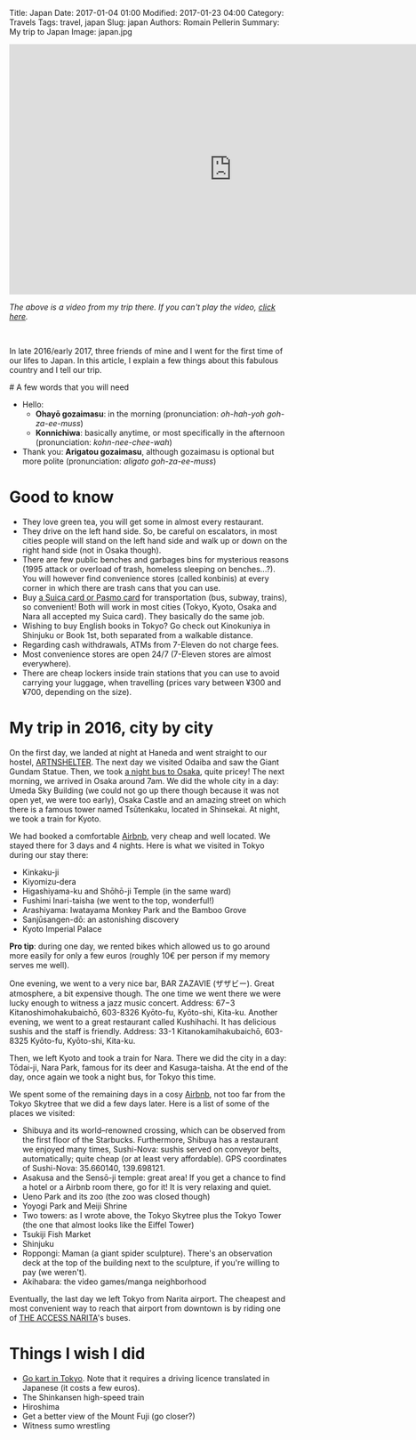 Title: Japan
Date: 2017-01-04 01:00
Modified: 2017-01-23 04:00
Category: Travels
Tags: travel, japan
Slug: japan
Authors: Romain Pellerin
Summary: My trip to Japan
Image: japan.jpg

<iframe width="800" height="450" src="https://www.youtube-nocookie.com/embed/PxHEtFqoWr0?rel=0" frameborder="0" allowfullscreen></iframe>

*The above is a video from my trip there. If you can't play the video, <a href="https://www.youtube.com/watch?v=PxHEtFqoWr0" target="_blank">click here</a>.*

<br />

In late 2016/early 2017, three friends of mine and I went for the first time of our lifes to Japan. In this article, I explain a few things about this fabulous country and I tell our trip.

# A few words that you will need

- Hello:
    - **Ohayō gozaimasu**: in the morning (pronunciation: *oh-hah-yoh goh-za-ee-muss*)
    - **Konnichiwa**: basically anytime, or most specifically in the afternoon (pronunciation: *kohn-nee-chee-wah*)
- Thank you: **Arigatou gozaimasu**, although gozaimasu is optional but more polite (pronunciation: *aligato goh-za-ee-muss*)

# Good to know

- They love green tea, you will get some in almost every restaurant.
- They drive on the left hand side. So, be careful on escalators, in most cities people will stand on the left hand side and walk up or down on the right hand side (not in Osaka though).
- There are few public benches and garbages bins for mysterious reasons (1995 attack or overload of trash, homeless sleeping on benches...?). You will however find convenience stores (called konbinis) at every corner in which there are trash cans that you can use.
- Buy [a Suica card or Pasmo card](http://www.japan-guide.com/e/e2359_003.html) for transportation (bus, subway, trains), so convenient! Both will work in most cities (Tokyo, Kyoto, Osaka and Nara all accepted my Suica card). They basically do the same job.
- Wishing to buy English books in Tokyo? Go check out Kinokuniya in Shinjuku or Book 1st, both separated from a walkable distance.
- Regarding cash withdrawals, ATMs from 7-Eleven do not charge fees.
- Most convenience stores are open 24/7 (7-Eleven stores are almost everywhere).
- There are cheap lockers inside train stations that you can use to avoid carrying your luggage, when travelling (prices vary between ¥300 and ¥700, depending on the size).

# My trip in 2016, city by city

On the first day, we landed at night at Haneda and went straight to our hostel, [ARTNSHELTER](http://www.hostelworld.com/hosteldetails.php/ARTnSHELTER/Tokyo/101399). The next day we visited Odaiba and saw the Giant Gundam Statue. Then, we took [a night bus to Osaka](http://www.jnto.go.jp/eng/arrange/travel/practical/pdf/highwaybus_tokyo_kyoto_nara_osaka.pdf), quite pricey! The next morning, we arrived in Osaka around 7am. We did the whole city in a day: Umeda Sky Building (we could not go up there though because it was not open yet, we were too early), Osaka Castle and an amazing street on which there is a famous tower named Tsūtenkaku, located in Shinsekai. At night, we took a train for Kyoto.

We had booked a comfortable [Airbnb](https://www.airbnb.com/rooms/9868312), very cheap and well located. We stayed there for 3 days and 4 nights. Here is what we visited in Tokyo during our stay there:

- Kinkaku-ji
- Kiyomizu-dera
- Higashiyama-ku and Shōhō-ji Temple (in the same ward)
- Fushimi Inari-taisha (we went to the top, wonderful!)
- Arashiyama: Iwatayama Monkey Park and the Bamboo Grove
- Sanjūsangen-dō: an astonishing discovery
- Kyoto Imperial Palace

**Pro tip**: during one day, we rented bikes which allowed us to go around more easily for only a few euros (roughly 10€ per person if my memory serves me well).

One evening, we went to a very nice bar, BAR ZAZAVIE (ザザビー). Great atmosphere, a bit expensive though. The one time we went there we were lucky enough to witness a jazz music concert. Address: 67−3 Kitanoshimohakubaichō, 603-8326 Kyōto-fu, Kyōto-shi, Kita-ku. Another evening, we went to a great restaurant called Kushihachi. It has delicious sushis and the staff is friendly. Address: 33-1 Kitanokamihakubaichō, 603-8325 Kyōto-fu, Kyōto-shi, Kita-ku.

Then, we left Kyoto and took a train for Nara. There we did the city in a day: Tōdai-ji, Nara Park, famous for its deer and Kasuga-taisha. At the end of the day, once again we took a night bus, for Tokyo this time.

We spent some of the remaining days in a cosy [Airbnb](https://www.airbnb.fr/rooms/16377379), not too far from the Tokyo Skytree that we did a few days later. Here is a list of some of the places we visited:

- Shibuya and its world–renowned crossing, which can be observed from the first floor of the Starbucks. Furthermore, Shibuya has a restaurant we enjoyed many times, Sushi-Nova: sushis served on conveyor belts, automatically; quite cheap (or at least very affordable). GPS coordinates of Sushi-Nova: 35.660140, 139.698121.
- Asakusa and the Sensō-ji temple: great area! If you get a chance to find a hotel or a Airbnb room there, go for it! It is very relaxing and quiet.
- Ueno Park and its zoo (the zoo was closed though)
- Yoyogi Park and Meiji Shrine
- Two towers: as I wrote above, the Tokyo Skytree plus the Tokyo Tower (the one that almost looks like the Eiffel Tower)
- Tsukiji Fish Market
- Shinjuku
- Roppongi: Maman (a giant spider sculpture). There's an observation deck at the top of the building next to the sculpture, if you're willing to pay (we weren't).
- Akihabara: the video games/manga neighborhood

Eventually, the last day we left Tokyo from Narita airport. The cheapest and most convenient way to reach that airport from downtown is by riding one of [THE ACCESS NARITA](http://accessnarita.jp/en/home/)'s buses.

# Things I wish I did

- [Go kart in Tokyo](http://maricar.com/). Note that it requires a driving licence translated in Japanese (it costs a few euros).
- The Shinkansen high-speed train
- Hiroshima
- Get a better view of the Mount Fuji (go closer?)
- Witness sumo wrestling
